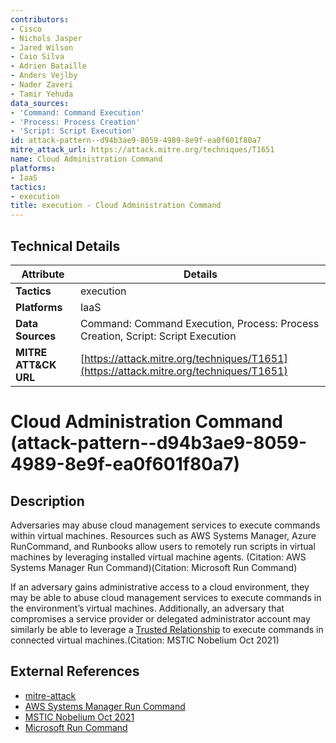 ```yaml
---
contributors:
- Cisco
- Nichols Jasper
- Jared Wilson
- Caio Silva
- Adrien Bataille
- Anders Vejlby
- Nader Zaveri
- Tamir Yehuda
data_sources:
- 'Command: Command Execution'
- 'Process: Process Creation'
- 'Script: Script Execution'
id: attack-pattern--d94b3ae9-8059-4989-8e9f-ea0f601f80a7
mitre_attack_url: https://attack.mitre.org/techniques/T1651
name: Cloud Administration Command
platforms:
- IaaS
tactics:
- execution
title: execution - Cloud Administration Command
---
```


## Technical Details

| Attribute | Details |
|-----------|----------|
| **Tactics** | execution |
| **Platforms** | IaaS |
| **Data Sources** | Command: Command Execution, Process: Process Creation, Script: Script Execution |
| **MITRE ATT&CK URL** | [https://attack.mitre.org/techniques/T1651](https://attack.mitre.org/techniques/T1651) |

# Cloud Administration Command (attack-pattern--d94b3ae9-8059-4989-8e9f-ea0f601f80a7)

## Description
Adversaries may abuse cloud management services to execute commands within virtual machines. Resources such as AWS Systems Manager, Azure RunCommand, and Runbooks allow users to remotely run scripts in virtual machines by leveraging installed virtual machine agents. (Citation: AWS Systems Manager Run Command)(Citation: Microsoft Run Command)

If an adversary gains administrative access to a cloud environment, they may be able to abuse cloud management services to execute commands in the environment’s virtual machines. Additionally, an adversary that compromises a service provider or delegated administrator account may similarly be able to leverage a [Trusted Relationship](https://attack.mitre.org/techniques/T1199) to execute commands in connected virtual machines.(Citation: MSTIC Nobelium Oct 2021)

## External References
- [mitre-attack](https://attack.mitre.org/techniques/T1651)
- [AWS Systems Manager Run Command](https://docs.aws.amazon.com/systems-manager/latest/userguide/run-command.html)
- [MSTIC Nobelium Oct 2021](https://www.microsoft.com/security/blog/2021/10/25/nobelium-targeting-delegated-administrative-privileges-to-facilitate-broader-attacks/)
- [Microsoft Run Command](https://learn.microsoft.com/en-us/azure/virtual-machines/run-command-overview)
